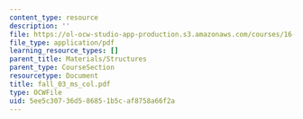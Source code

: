 ```yaml
---
content_type: resource
description: ''
file: https://ol-ocw-studio-app-production.s3.amazonaws.com/courses/16-01-unified-engineering-i-ii-iii-iv-fall-2005-spring-2006/5ee5c30736d586851b5caf8758a66f2a_fall_03_ms_col.pdf
file_type: application/pdf
learning_resource_types: []
parent_title: Materials/Structures
parent_type: CourseSection
resourcetype: Document
title: fall_03_ms_col.pdf
type: OCWFile
uid: 5ee5c307-36d5-8685-1b5c-af8758a66f2a
---
```

